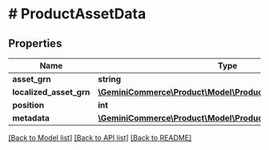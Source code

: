 # # ProductAssetData


## Properties 


Name | Type | Description | Notes
------------ | ------------- | ------------- | -------------
**asset_grn**| **string** |   | [optional]
**localized_asset_grn**| [**\GeminiCommerce\Product\Model\ProductLocalizedAsset**](ProductLocalizedAsset.md) |   | [optional]
**position**| **int** |   | [optional]
**metadata**| [**\GeminiCommerce\Product\Model\ProductAssetsEntryMetadata[]**](ProductAssetsEntryMetadata.md) |   | [optional]


[[Back to Model list]](../../README.md#models) [[Back to API list]](../../README.md#endpoints) [[Back to README]](../../README.md)

